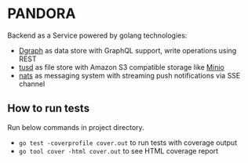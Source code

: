 # PANDORA

Backend as a Service powered by golang technologies:

* [Dgraph](https://dgraph.io/) as data store with GraphQL support, write operations using REST
* [tusd](https://tus.io/) as file store with Amazon S3 compatible storage like [Minio](https://www.minio.io/)
* [nats](https://nats.io/) as messaging system with streaming push notifications via SSE channel

## How to run tests

Run below commands in project directory.

* `go test -coverprofile cover.out` to run tests with coverage output
* `go tool cover -html cover.out` to see HTML coverage report
